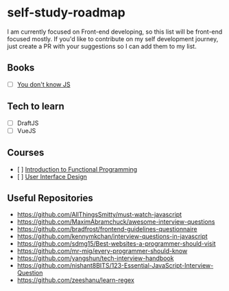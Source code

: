 # self-study-roadmap

I am currently focused on Front-end developing, so this list will be front-end focused mostly. If you'd like to contribute on my self development journey, just create a PR with your suggestions so I can add them to my list.

## Books
- [ ] [You don't know JS](https://github.com/getify/You-Dont-Know-JS)

## Tech to learn
- [ ] DraftJS
- [ ] VueJS 

## Courses
- [ ] [Introduction to Functional Programming](https://www.edx.org/course/introduction-functional-programming-delftx-fp101x-0)
- [ ] [User Interface Design](https://www.coursera.org/specializations/user-interface-design)

## Useful Repositories
- https://github.com/AllThingsSmitty/must-watch-javascript
- https://github.com/MaximAbramchuck/awesome-interview-questions
- https://github.com/bradfrost/frontend-guidelines-questionnaire
- https://github.com/kennymkchan/interview-questions-in-javascript
- https://github.com/sdmg15/Best-websites-a-programmer-should-visit
- https://github.com/mr-mig/every-programmer-should-know
- https://github.com/yangshun/tech-interview-handbook
- https://github.com/nishant8BITS/123-Essential-JavaScript-Interview-Question
- https://github.com/zeeshanu/learn-regex
